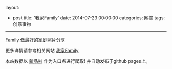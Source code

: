 layout: 
  - post 
title: '我家Family' 
date: 2014-07-23 00:00:00 
categories: 网摘 
tags: 创意事物 
---

<a href="http://xinpinla.com/product/236" title="查看产品详情">
								Family 做最好的家庭照片分享							</a>  

更多详情请参考相关网站 [我家Family](http://www.familyday.com.cn/)  

本站数据以 [新品啦](http://xinpinla.com/) 作为入口点进行爬取! 并自动发布于github pages上。  
